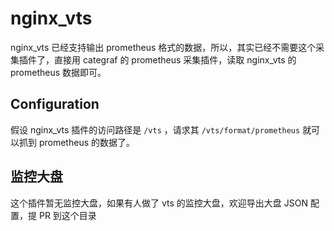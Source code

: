 # nginx_vts

nginx_vts 已经支持输出 prometheus 格式的数据，所以，其实已经不需要这个采集插件了，直接用 categraf 的 prometheus 采集插件，读取 nginx_vts 的 prometheus 数据即可。

## Configuration

假设 nginx_vts 插件的访问路径是 `/vts` ，请求其 `/vts/format/prometheus` 就可以抓到 prometheus 的数据了。

## 监控大盘

这个插件暂无监控大盘，如果有人做了 vts 的监控大盘，欢迎导出大盘 JSON 配置，提 PR 到这个目录